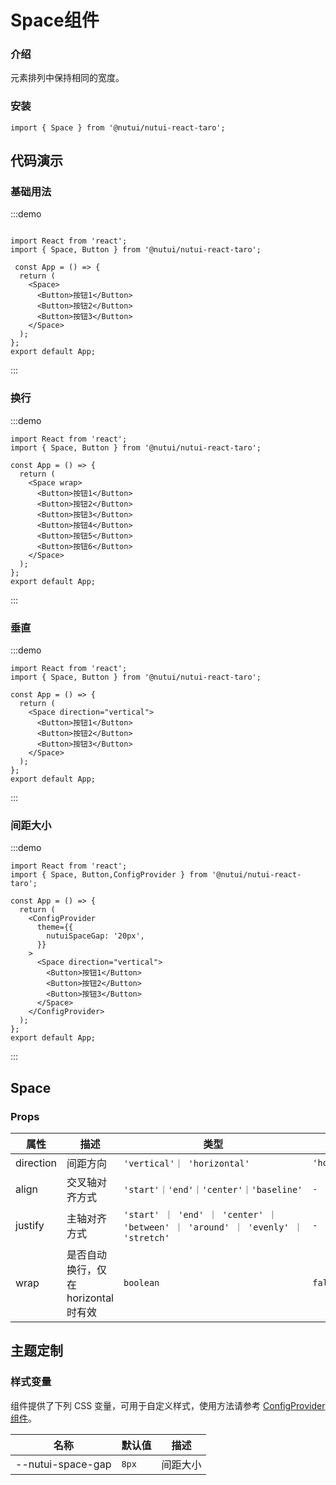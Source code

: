 # Space组件

### 介绍

元素排列中保持相同的宽度。

### 安装

```tsx
import { Space } from '@nutui/nutui-react-taro';
```

## 代码演示

### 基础用法

:::demo

```tsx

import React from 'react';
import { Space, Button } from '@nutui/nutui-react-taro';

 const App = () => {
  return (
    <Space>
      <Button>按钮1</Button>
      <Button>按钮2</Button>
      <Button>按钮3</Button>
    </Space>
  );
};
export default App;

```
:::
### 换行

:::demo

```tsx
import React from 'react';
import { Space, Button } from '@nutui/nutui-react-taro';

const App = () => {
  return (
    <Space wrap>
      <Button>按钮1</Button>
      <Button>按钮2</Button>
      <Button>按钮3</Button>
      <Button>按钮4</Button>
      <Button>按钮5</Button>
      <Button>按钮6</Button>
    </Space>
  );
};
export default App;

```
:::
### 垂直

:::demo

```tsx
import React from 'react';
import { Space, Button } from '@nutui/nutui-react-taro';

const App = () => {
  return (
    <Space direction="vertical">
      <Button>按钮1</Button>
      <Button>按钮2</Button>
      <Button>按钮3</Button>
    </Space>
  );
};
export default App;

```
:::
### 间距大小

:::demo

```tsx
import React from 'react';
import { Space, Button,ConfigProvider } from '@nutui/nutui-react-taro';

const App = () => {
  return (
    <ConfigProvider
      theme={{
        nutuiSpaceGap: '20px',
      }}
    >
      <Space direction="vertical">
        <Button>按钮1</Button>
        <Button>按钮2</Button>
        <Button>按钮3</Button>
      </Space>
    </ConfigProvider>
  );
};
export default App;

```
:::
## Space

### Props

| 属性 | 描述 | 类型 | 默认值 |
| --- | --- | --- | --- |
| direction | 间距方向 | `'vertical'｜ 'horizontal'` | `'horizontal'` |
| align | 交叉轴对齐方式 | `'start'｜'end'｜'center'｜'baseline'` | `-` |
| justify | 主轴对齐方式 | `'start' ｜ 'end' ｜ 'center' ｜ 'between' ｜ 'around' ｜ 'evenly' ｜ 'stretch'` | `-` |
| wrap | 是否自动换行，仅在 horizontal 时有效 | `boolean` | `false` |

## 主题定制

### 样式变量

组件提供了下列 CSS 变量，可用于自定义样式，使用方法请参考 [ConfigProvider 组件](/components/config-provider)。

| 名称 | 默认值 | 描述 |
| --- | --- | --- |
| \--nutui-space-gap | `8px` | 间距大小 |